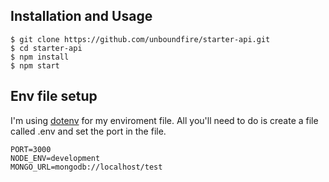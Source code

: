 ## Installation and Usage

```    
$ git clone https://github.com/unboundfire/starter-api.git
$ cd starter-api
$ npm install
$ npm start
```
    
    
## Env file setup

I'm using [dotenv](https://github.com/motdotla/dotenv) for my enviroment file.
All you'll need to do is create a file called .env and set the port in the file.

```
PORT=3000
NODE_ENV=development
MONGO_URL=mongodb://localhost/test
```
